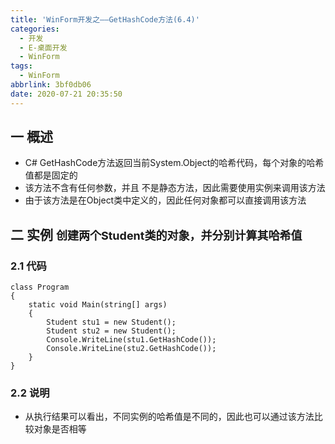 ```yaml
---
title: 'WinForm开发之——GetHashCode方法(6.4)'
categories:
  - 开发
  - E-桌面开发
  - WinForm
tags:
  - WinForm
abbrlink: 3bf0db06
date: 2020-07-21 20:35:50
---
```

## 一 概述

* C# GetHashCode方法返回当前System.Object的哈希代码，每个对象的哈希值都是固定的
* 该方法不含有任何参数，并且 不是静态方法，因此需要使用实例来调用该方法
* 由于该方法是在Object类中定义的，因此任何对象都可以直接调用该方法

<!--more-->

## 二 实例 <font size=4>创建两个Student类的对象，并分别计算其哈希值</font>

### 2.1 代码

```
class Program
{
    static void Main(string[] args)
    {
        Student stu1 = new Student();
        Student stu2 = new Student();
        Console.WriteLine(stu1.GetHashCode());
        Console.WriteLine(stu2.GetHashCode());
    }
}
```

### 2.2 说明

* 从执行结果可以看出，不同实例的哈希值是不同的，因此也可以通过该方法比较对象是否相等